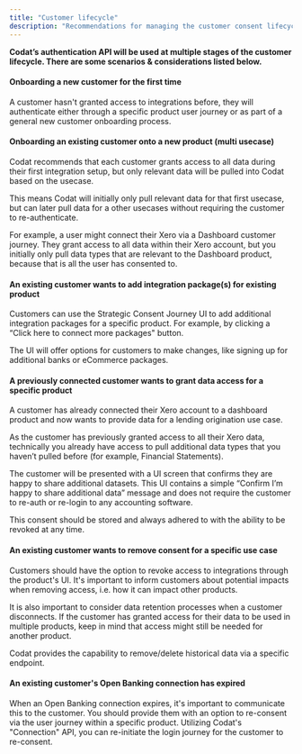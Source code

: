```yaml
---
title: "Customer lifecycle"
description: "Recommendations for managing the customer consent lifecycle"
---
```


**Codat’s authentication API will be used at multiple stages of the customer lifecycle. There are some scenarios & considerations listed below.**

####  Onboarding a new customer for the first time

A customer hasn't granted access to integrations before, they will authenticate either through a specific product user journey or as part of a general new customer onboarding process.
####  Onboarding an existing customer onto a new product (multi usecase)

Codat recommends that each customer grants access to all data during their first integration setup, but only relevant data will be pulled into Codat based on the usecase.

This means Codat will initially only pull relevant data for that first usecase, but can later pull data for a other usecases without requiring the customer to re-authenticate.

For example, a user might connect their Xero via a Dashboard customer journey. They grant access to all data within their Xero account, but you initially only pull data types that are relevant to the Dashboard product, because that is all the user has consented to.
#### An existing customer wants to add integration package(s) for existing product

Customers can use the Strategic Consent Journey UI to add additional integration packages for a specific product. For example, by clicking a “Click here to connect more packages" button.

The UI will offer options for customers to make changes, like signing up for additional banks or eCommerce packages.


#### A previously connected customer wants to grant data access for a specific product

A customer has already connected their Xero account to a dashboard product and now wants to provide data for a lending origination use case.

As the customer has previously granted access to all their Xero data, technically you already have access to pull additional data types that you haven’t pulled before (for example, Financial Statements).

The customer will be presented with a UI screen that confirms they are happy to share additional datasets. This UI contains a simple “Confirm I’m happy to share additional data” message and does not require the customer to re-auth or re-login to any accounting software.

This consent should be stored and always adhered to with the ability to be revoked at any time.
#### An existing customer wants to remove consent for a specific use case

Customers should have the option to revoke access to integrations through the product's UI. It's important to inform customers about potential impacts when removing access, i.e. how it can impact other products.

It is also important to consider data retention processes when a customer disconnects. If the customer has granted access for their data to be used in multiple products, keep in mind that access might still be needed for another product. 

Codat provides the capability to remove/delete historical data via a specific endpoint.


#### An existing customer's Open Banking connection has expired
When an Open Banking connection expires, it's important to communicate this to the customer. You should provide them with an option to re-consent via the user journey within a specific product. Utilizing Codat's "Connection" API, you can re-initiate the login journey for the customer to re-consent.
